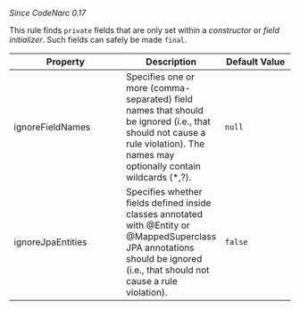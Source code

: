 *Since CodeNarc 0.17*

This rule finds `private` fields that are only set within a
*constructor* or *field initializer*. Such fields can safely be made
`final`.

<table>
<colgroup>
<col style="width: 40%" />
<col style="width: 33%" />
<col style="width: 25%" />
</colgroup>
<thead>
<tr class="header">
<th>Property</th>
<th>Description</th>
<th>Default Value</th>
</tr>
</thead>
<tbody>
<tr class="odd">
<td>ignoreFieldNames</td>
<td>Specifies one or more (comma-separated) field names that should be ignored (i.e., that should not cause a rule violation). The names may optionally contain wildcards (*,?).</td>
<td><code>null</code></td>
</tr>
<tr class="even">
<td>ignoreJpaEntities</td>
<td>Specifies whether fields defined inside classes annotated with <span class="citation" data-cites="Entity">@Entity</span> or <span class="citation" data-cites="MappedSuperclass">@MappedSuperclass</span> JPA annotations should be ignored (i.e., that should not cause a rule violation).</td>
<td><code>false</code></td>
</tr>
</tbody>
</table>
